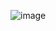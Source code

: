 ![image](https://github.com/Yyax13/BasicDeface/assets/138953949/6c1707c5-ae80-4538-8d35-fb53aa10442d)

